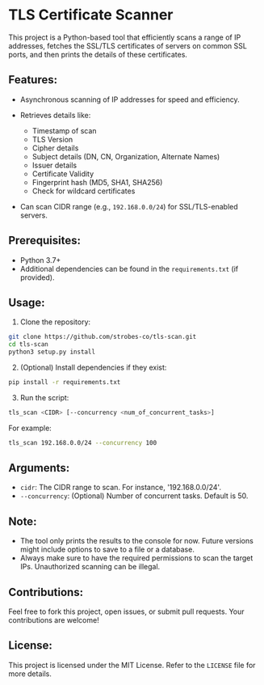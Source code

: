 # TLS Certificate Scanner

This project is a Python-based tool that efficiently scans a range of IP addresses, fetches the SSL/TLS certificates of servers on common SSL ports, and then prints the details of these certificates.

## Features:

- Asynchronous scanning of IP addresses for speed and efficiency.
- Retrieves details like:
  - Timestamp of scan
  - TLS Version
  - Cipher details
  - Subject details (DN, CN, Organization, Alternate Names)
  - Issuer details
  - Certificate Validity
  - Fingerprint hash (MD5, SHA1, SHA256)
  - Check for wildcard certificates

- Can scan CIDR range (e.g., `192.168.0.0/24`) for SSL/TLS-enabled servers.

## Prerequisites:

- Python 3.7+
- Additional dependencies can be found in the `requirements.txt` (if provided).

## Usage:

1. Clone the repository:

```bash
git clone https://github.com/strobes-co/tls-scan.git
cd tls-scan
python3 setup.py install
```

2. (Optional) Install dependencies if they exist:

```bash
pip install -r requirements.txt
```

3. Run the script:

```bash
tls_scan <CIDR> [--concurrency <num_of_concurrent_tasks>]
```

For example:

```bash
tls_scan 192.168.0.0/24 --concurrency 100
```

## Arguments:

- `cidr`: The CIDR range to scan. For instance, '192.168.0.0/24'.
- `--concurrency`: (Optional) Number of concurrent tasks. Default is 50.

## Note:

- The tool only prints the results to the console for now. Future versions might include options to save to a file or a database.
- Always make sure to have the required permissions to scan the target IPs. Unauthorized scanning can be illegal.

## Contributions:

Feel free to fork this project, open issues, or submit pull requests. Your contributions are welcome!

## License:

This project is licensed under the MIT License. Refer to the `LICENSE` file for more details.

